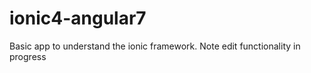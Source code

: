# ionic4-angular7
Basic app to understand the ionic framework.
 Note edit functionality in progress
